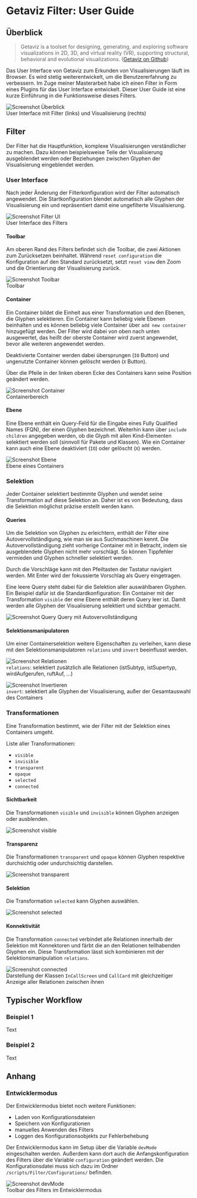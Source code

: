 # Getaviz Filter: User Guide

## Überblick

> Getaviz is a toolset for designing, generating, and exploring software visualizations in 2D, 3D, and virtual reality (VR), supporting structural, behavioral and evolutional visualizations. ([Getaviz on Github](https://github.com/StefanFaulhaber/Getaviz))

Das User Interface von Getaviz zum Erkunden von Visualisierungen läuft im Browser. Es wird stetig weiterentwickelt, um die Benutzererfahrung zu verbessern. Im Zuge meiner Masterarbeit habe ich einen Filter in Form eines Plugins für das User Interface entwickelt. Dieser User Guide ist eine kurze Einführung in die Funktionsweise dieses Filters.

![Screenshot Überblick](img/1.png "Screenshot Überblick")  
User Interface mit Filter (links) und Visualisierung (rechts)

## Filter

Der Filter hat die Hauptfunktion, komplexe Visualisierungen verständlicher zu machen. Dazu können beispielsweise Teile der Visualisierung ausgeblendet werden oder Beziehungen zwischen Glyphen der Visualisierung eingeblendet werden.

### User Interface

Nach jeder Änderung der Filterkonfiguration wird der Filter automatisch angewendet. Die Startkonfiguration blendet automatisch alle Glyphen der Visualisierung ein und repräsentiert damit eine ungefilterte Visualisierung.

![Screenshot Filter UI](img/2.png "Screenshot Filter UI")  
User Interface des Filters

#### Toolbar

Am oberen Rand des Filters befindet sich die Toolbar, die zwei Aktionen zum Zurücksetzen beinhaltet. Während `reset configuration` die Konfiguration auf den Standard zurücksetzt, setzt `reset view` den Zoom und die Orientierung der Visualisierung zurück.

![Screenshot Toolbar](img/3.png "Screenshot Toolbar")  
Toolbar

#### Container

Ein Container bildet die Einheit aus einer Transformation und den Ebenen, die Glyphen selektieren. Ein Container kann beliebig viele Ebenen beinhalten und es können beliebig viele Container über `add new container` hinzugefügt werden. Der Filter wird dabei von oben nach unten ausgewertet, das heißt der oberste Container wird zuerst angewendet, bevor  alle weiteren angewendet werden.

Deaktivierte Container werden dabei übersprungen (`IO` Button) und ungenutzte Container können gelöscht werden (`X` Button).

Über die Pfeile in der linken oberen Ecke des Containers kann seine Position geändert werden. 

![Screenshot Container](img/4.png "Screenshot Container")  
Containerbereich

#### Ebene

Eine Ebene enthält ein Query-Feld für die Eingabe eines Fully Qualified Names (FQN), der einen Glyphen bezeichnet. Weiterhin kann über `include children` angegeben werden, ob die Glyph mit allen Kind-Elementen selektiert werden soll (sinnvoll für Pakete und Klassen). Wie ein Container kann auch eine Ebene deaktiviert (`IO`) oder gelöscht (`X`) werden.

![Screenshot Ebene](img/5.png "Screenshot Ebene")  
Ebene eines Containers

### Selektion

Jeder Container selektiert bestimmte Glyphen und wendet seine Transformation auf diese Selektion an. Daher ist es von Bedeutung, dass die Selektion möglichst präzise erstellt werden kann.

#### Queries

Um die Selektion von Glyphen zu erleichtern, enthält der Filter eine Autovervollständigung, wie man sie aus Suchmaschinen kennt. Die Autovervollständigung zieht vorherige Container mit in Betracht, indem sie ausgeblendete Glyphen nicht mehr vorschlägt. So können Tippfehler vermieden und Glyphen schneller selektiert werden.

Durch die Vorschläge kann mit den Pfeiltasten der Tastatur navigiert werden. Mit Enter wird der fokussierte Vorschlag als Query eingetragen.

Eine leere Query steht dabei für die Selektion aller auswählbaren Glyphen. Ein Beispiel dafür ist die Standardkonfiguration: Ein Container mit der Transformation `visible` der eine Ebene enthält deren Query leer ist. Damit werden alle Glyphen der Visualisierung selektiert und sichtbar gemacht.

![Screenshot Query](img/6.png "Screenshot Query")
Query mit Autovervollständigung

#### Selektionsmanipulatoren

Um einer Containerselektion weitere Eigenschaften zu verleihen, kann diese mit den Selektionsmanipulatoren `relations` und `invert` beeinflusst werden.

![Screenshot Relationen](img/7.png "Screenshot Relationen")  
`relations`: selektiert zusätzlich alle Relationen (istSubtyp, istSupertyp, wirdAufgerufen, ruftAuf, ...)

![Screenshot Invertieren](img/8.png "Screenshot Invertieren")  
`invert`: selektiert alle Glyphen der Visualisierung, außer der Gesamtauswahl des Containers

### Transformationen

Eine Transformation bestimmt, wie der Filter mit der Selektion eines Containers umgeht.  

Liste aller Transformationen:
- `visible`
- `invisible`
- `transparent`
- `opaque`
- `selected`
- `connected`

#### Sichtbarkeit

Die Transformationen `visible` und `invisible` können Glyphen anzeigen oder ausblenden.

![Screenshot visible](img/9.png "Screenshot visible")  

#### Transparenz

Die Transformationen `transparent` und `opaque` können Glyphen respektive durchsichtig oder undurchsichtig darstellen.

![Screenshot transparent](img/10.png "Screenshot transparent")  

#### Selektion

Die Transformation `selected` kann Glyphen auswählen.

![Screenshot selected](img/11.png "Screenshot selected")  

#### Konnektivität

Die Transformation `connected` verbindet alle Relationen innerhalb der Selektion mit Konnektoren und färbt die an den Relationen teilhabenden Glyphen ein. Diese Transformation lässt sich kombinieren mit der Selektionsmanipulation `relations`.

![Screenshot connected](img/12.png "Screenshot connected")  
Darstellung der Klassen `InCallScreen` und `CallCard` mit gleichzeitiger Anzeige aller Relationen zwischen ihnen


## Typischer Workflow

### Beispiel 1

Text

### Beispiel 2

Text


## Anhang

### Entwicklermodus

Der Entwicklermodus bietet noch weitere Funktionen:
- Laden von Konfigurationsdateien
- Speichern von Konfigurationen
- manuelles Anwenden des Filters
- Loggen des Konfigurationsobjekts zur Fehlerbehebung

Der Entwicklermodus kann im Setup über die Variable `devMode` eingeschalten werden. Außerdem kann dort auch die Anfangskonfiguration des Filters über die Variable `configuration` geändert werden. Die Konfigurationsdatei muss sich dazu im Ordner `/scripts/Filter/Configurations/` befinden.

![Screenshot devMode](img/13.png "Screenshot devMode")  
Toolbar des Filters im Entwicklermodus